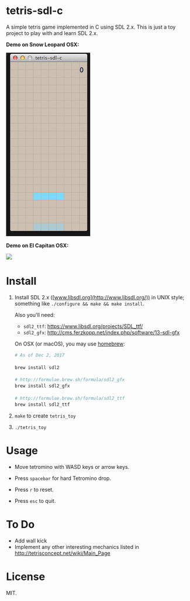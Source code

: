 tetris-sdl-c
============

A simple tetris game implemented in C using SDL 2.x.
This is just a toy project to play with and learn SDL 2.x.

**Demo on Snow Leopard OSX:**

![](demo.gif)

**Demo on El Capitan OSX:**

[![](https://thumbs.gfycat.com/CraftyEntireCleanerwrasse-size_restricted.gif)](https://gfycat.com/gifs/detail/CraftyEntireCleanerwrasse)

Install
=======

1.  Install SDL 2.x ([www.libsdl.org](http://www.libsdl.org/)) in UNIX style; something like `./configure && make && make install`.

    Also you'll need:

    - `sdl2_ttf`: https://www.libsdl.org/projects/SDL_ttf/
    - `sdl2_gfx`: http://cms.ferzkopp.net/index.php/software/13-sdl-gfx

    On OSX (or macOS), you may use [homebrew](http://brew.sh/):

    ```sh
    # As of Dec 2, 2017

    brew install sdl2

    # http://formulae.brew.sh/formula/sdl2_gfx
    brew install sdl2_gfx

    # http://formulae.brew.sh/formula/sdl2_ttf
    brew install sdl2_ttf
    ```

2. `make` to create `tetris_toy`

3. `./tetris_toy`

Usage
=====

- Move tetromino with WASD keys or arrow keys.
- Press `spacebar` for hard Tetromino drop.

- Press `r` to reset.
- Press `esc` to quit.


To Do
=====

- Add wall kick
- Implement any other interesting mechanics listed in http://tetrisconcept.net/wiki/Main_Page

License
=======

MIT.
